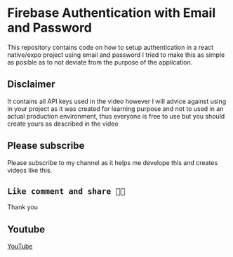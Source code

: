 # Firebase Authentication with Email and Password

This repository contains code on how to setup authentication in a react native/expo project using email and password
I tried to make this as simple as posible as to not deviate from the purpose of the application.

## Disclaimer
It contains all API keys used in the video however I will advice against using in your project as it was created for learning purpose and not to used in an actual production environment, thus everyone is free to use but you should create yours as described in the video

## Please subscribe
Please subscribe to my channel as it helps me develope this and creates videos like this. 
## `Like comment and share 🙏🥺`

Thank you

## Youtube
[YouTube]([Youtube](https://www.youtube.com/watch?v=JWMWWHy66yY&lc=UgzrPY808pcvGCZHibx4AaABAg)https://www.youtube.com/watch?v=JWMWWHy66yY&lc=UgzrPY808pcvGCZHibx4AaABAg)
